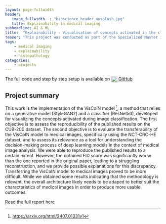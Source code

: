 ```yaml
---
layout: page-fullwidth
header:
   image_fullwidth  : "bioscience_header_unsplash.jpg"
   title: Explainability in medical imaging
subheadline: AI & ML
title:  "Explainability - Visualisation of concepts activated in the classification of medical images"
teaser: "This project was conducted as part of the Specialized Master in Artificial Intelligence, Data Expert and MLOps at Telecom Paris."
tags:
    - medical imaging
    - explainability
    - histopathology
categories:
    - projects
---
```


The full code and step by step setup is available on [<img src="https://github.githubassets.com/images/modules/logos_page/GitHub-Mark.png" width="20" style="vertical-align:middle"> GitHub](https://github.com/IndiraFa/XAI_medical_images_viscoin)

 
 
## Project summary

This work is the implementation of the VisCoIN model [^1], a method that relies on a generative model (StyleGAN2) and a classifier (ResNet50), developed for visualizing the concepts activated during image classification. The first objective is to assess the reproducibility of the published results on the CUB-200 dataset. The second objective is to evaluate the transferability of the VisCoIN model to medical images, specifically using the NCT-CRC-HE dataset, and to assess its relevance as a tool for understanding the decision-making process of deep learning models in the context of medical image analysis. We were able to reproduce the published results to a certain extent. However, the obtained FID score was significantly worse than the one reported in the original paper, leading to a struggling reconstruction, and we provide possible explanations for this discrepancy. Transferring the VisCoIN model to medical images proved to be more difficult. While we obtained some results indicating that the methodology is relevant, the overall architecture likely needs to be adaped to better suit the characteristics of medical images in order to produce more usable outcomes.




[Read the full report here](https://github.com/IndiraFa/XAI_medical_images_viscoin/blob/main/VisCoIN_implementation_medical_images.pdf)



[^1]:  <https://arxiv.org/html/2407.01331v1>